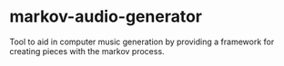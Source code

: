# markov-audio-generator
Tool to aid in computer music generation by providing a framework for creating pieces with the markov process.
